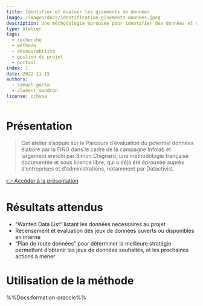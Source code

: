 ```yaml
---
title: Identifier et évaluer les gisements de données
image: /images/docs/identification-gisements-donnees.jpeg
description: Une méthodologie éprouvée pour identifier des données et évaluer leur potentiel
type: Atelier
tags:
  - recherche
  - méthode
  - découvrabilité
  - gestion de projet
  - portail
index: 1
date: 2022-11-15
authors:
  - samuel-goeta
  - clement-mandron
license: ccbysa
--- 
```


# Présentation

> Cet atelier s’appuie sur le Parcours d’évaluation du potentiel données élaboré par la FING dans le cadre de la campagne Infolab et largement enrichi par Simon Chignard, une méthodologie française documentée et sous licence libre, qui a déjà été éprouvée auprès d’entreprises et d’administrations, notamment par Datactivist.

<a href="https://datactivist.coop/oraccle/gisements_donnees/gisements_donnees.html" class="customButton">👉 Accéder à la présentation</a>

# Résultats attendus

* “Wanted Data List” listant les données nécessaires au projet
* Recensement et évaluation des jeux de données ouverts ou disponibles en interne
* “Plan de route données” pour déterminer la meilleure stratégie permettant d’obtenir les jeux de données souhaités, et les prochaines actions à mener

# Utilisation de la méthode

%%Docs:formation-oraccle%%